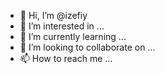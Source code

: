 - 👋 Hi, I’m @izefiy
- 👀 I’m interested in ...
- 🌱 I’m currently learning ...
- 💞️ I’m looking to collaborate on ...
- 📫 How to reach me ...

<!---
izefiy/izefiy is a ✨ special ✨ repository because its `README.md` (this file) appears on your GitHub profile.
You can click the Preview link to take a look at your changes.
--->

